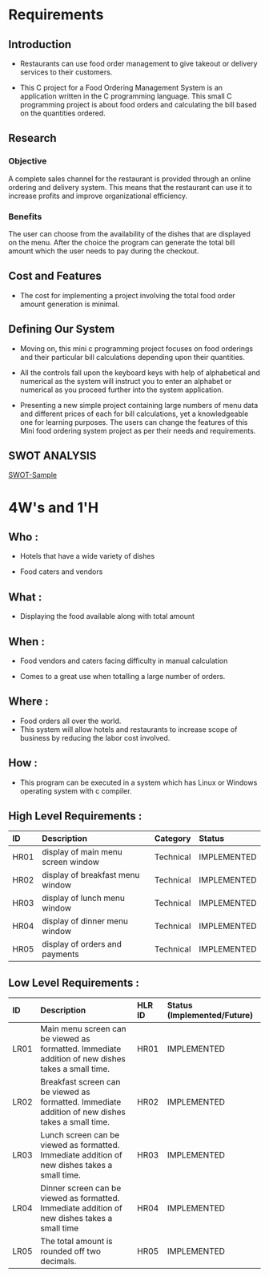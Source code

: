 
# Requirements





## Introduction



- Restaurants can use food order management to give takeout or delivery services to their customers.

- This C project for a Food Ordering Management System is an application written in the C programming language. This small C programming project is about food orders and calculating the bill based on the quantities ordered.


## Research


### Objective

A complete sales channel for the restaurant is provided through an online ordering and delivery system. This means that the restaurant can use it to increase profits and improve organizational efficiency.


### Benefits

The user can choose from the availability of the dishes that are displayed on the menu. After the choice the program can generate the total bill amount which the user needs to pay during the checkout.


## Cost and Features

- The cost for implementing a project involving the total food order amount generation is minimal.


## Defining Our System
- Moving on, this mini c programming project focuses on food orderings and their particular bill calculations depending upon their quantities.

- All the controls fall upon the keyboard keys with help of alphabetical and numerical as the system will instruct you to enter an alphabet or numerical as you proceed further into the system application.

- Presenting a new simple project containing large numbers of menu data and different prices of each for bill calculations, yet a knowledgeable one for learning purposes. The users can change the features of this Mini food ordering system project as per their needs and requirements.
## SWOT ANALYSIS

[SWOT-Sample](https://github.com/Prachi-creater/M1_foodOrderManagement/blob/master/1_Requirements/SWOT.png)


# 4W's and 1'H

## Who :

- Hotels that have a wide variety of dishes 

- Food caters and vendors 


## What :
- Displaying the food available along with total amount

## When :
- Food vendors and caters facing difficulty in manual calculation 

- Comes to a great use when totalling a large number of orders.


## Where :

- Food orders all over the world.
- This system will allow hotels and restaurants to increase scope of business by reducing the labor cost involved.

## How :

- This program can be executed in a system which has Linux or Windows operating system with c compiler.

## High Level Requirements :


| ID |     Description  | Category              |      Status  |
| :-------- | :--------- | :------------------------- | :---------- |
| HR01 | display of main menu screen window| Technical|IMPLEMENTED |
| HR02 | display of breakfast menu window | Technical|IMPLEMENTED |
| HR03 | display of lunch menu window| Technical|IMPLEMENTED |
| HR04 | display of dinner menu window |  Technical|IMPLEMENTED|
| HR05 | display of orders and payments | Technical|IMPLEMENTED |

## Low Level Requirements :

| ID |     Description  | HLR ID              |      Status (Implemented/Future) |
| :-------- | :--------- | :------------------------- | :---------- |
| LR01 | Main menu screen can be viewed as formatted. Immediate addition of new dishes takes a small time.| HR01|IMPLEMENTED |
| LR02 | Breakfast  screen can be viewed as formatted. Immediate addition of new dishes takes a small time.| HR02|IMPLEMENTED |
| LR03 |Lunch screen can be viewed as formatted. Immediate addition of new dishes takes a small time.|HR03|IMPLEMENTED |
| LR04 |  Dinner screen can be viewed as formatted. Immediate addition of new dishes takes a small time |  HR04|IMPLEMENTED|
| LR05 | The total amount is rounded off two decimals.| HR05|IMPLEMENTED |





